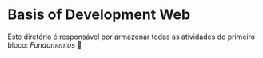 # Basis of Development Web
Este diretório é responsável por armazenar todas as atividades do primeiro bloco: _Fundamentos_ :rocket:
